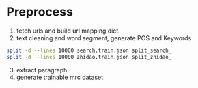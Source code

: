 # Preprocess
1. fetch urls and build url mapping dict.
2. text cleaning and word segment, generate POS and Keywords
```bash
split -d --lines 10000 search.train.json split_search_
split -d --lines 10000 zhidao.train.json split_zhidao_
```
3. extract paragraph
4. generate trainable mrc dataset

